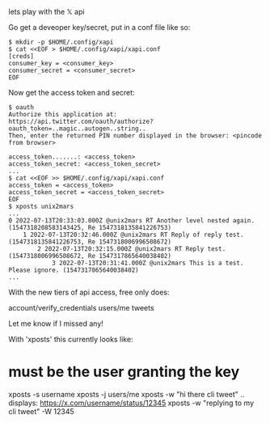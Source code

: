 lets play with the 𝕏 api

Go get a deveoper key/secret, put in a conf file like so:

```
$ mkdir -p $HOME/.config/xapi
$ cat <<EOF > $HOME/.config/xapi/xapi.conf
[creds]
consumer_key = <consumer_key>
consumer_secret = <consumer_secret>
EOF
```

Now get the access token and secret:

```
$ oauth
Authorize this application at: https://api.twitter.com/oauth/authorize?oauth_token=..magic..autogen..string..
Then, enter the returned PIN number displayed in the browser: <pincode from browser>

access_token.......: <access_token>
access_token_secret: <access_token_secret>
...
$ cat <<EOF >> $HOME/.config/xapi/xapi.conf
access_token = <access_token>
access_token_secret = <access_token_secret>
EOF
$ xposts unix2mars
...
0 2022-07-13T20:33:03.000Z @unix2mars RT Another level nested again. (1547318208583143425, Re 1547318135841226753)
    1 2022-07-13T20:32:46.000Z @unix2mars RT Reply of reply test. (1547318135841226753, Re 1547318006996508672)
        2 2022-07-13T20:32:15.000Z @unix2mars RT Reply test. (1547318006996508672, Re 1547317865640038402)
            3 2022-07-13T20:31:41.000Z @unix2mars This is a test. Please ignore. (1547317865640038402)
...
```

With the new tiers of api access, free only does:

  account/verify_credentials
  users/me
  tweets

Let me know if I missed any!

With 'xposts' this currently looks like:

 # must be the user granting the key
  xposts -s username
  xposts -j users/me
  xposts -w "hi there cli tweet"
   .. displays:
   https://x.com/username/status/12345
  xposts -w "replying to my cli tweet" -W 12345
